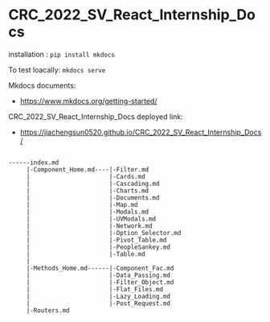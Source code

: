 # CRC_2022_SV_React_Internship_Docs
installation : 
```pip install mkdocs```

To test loacally:
```mkdocs serve```
 
Mkdocs documents: 
 - https://www.mkdocs.org/getting-started/

CRC_2022_SV_React_Internship_Docs deployed link: 
 - https://jiachengsun0520.github.io/CRC_2022_SV_React_Internship_Docs/


```

------index.md 
     |-Component_Home.md----|-Filter.md 
     |                      |-Cards.md 
     |                      |-Cascading.md 
     |                      |-Charts.md 
     |                      |-Documents.md 
     |                      |-Map.md 
     |                      |-Modals.md 
     |                      |-UVModals.md 
     |                      |-Network.md 
     |                      |-Option_Selector.md 
     |                      |-Pivot_Table.md 
     |                      |-PeopleSankey.md 
     |                      |-Table.md 
     |
     |-Methods_Home.md------|-Component_Fac.md 
     |                      |-Data_Passing.md 
     |                      |-Filter_Object.md 
     |                      |-Flat_Files.md 
     |                      |-Lazy_Loading.md 
     |                      |-Post_Request.md 
     |-Routers.md 
```
